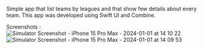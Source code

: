 Simple app that list teams by leagues and that show few details about every team.
This app was developed using Swift UI and Combine.

Screenshots :![Simulator Screenshot - iPhone 15 Pro Max - 2024-01-01 at 14 10 22](https://github.com/BelhassenLimam/soccer/assets/27727810/709d91f4-38ae-46c9-9a13-6c925442df41)
![Simulator Screenshot - iPhone 15 Pro Max - 2024-01-01 at 14 09 53](https://github.com/BelhassenLimam/soccer/assets/27727810/907ece82-2b0f-455b-b3f2-9bb8166c8573)
